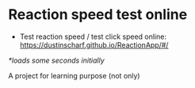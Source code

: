 # Reaction speed test online

- Test reaction speed / test click speed online: https://dustinscharf.github.io/ReactionApp/#/  

_*loads some seconds initially_  

A project for learning purpose (not only)
